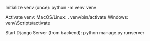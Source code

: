 Initialize venv (once):
python -m venv venv

Activate venv:
MacOS/Linux: . venv/bin/activate
Windows: venv\Scripts\activate

Start Django Server (from backend):
python manage.py runserver